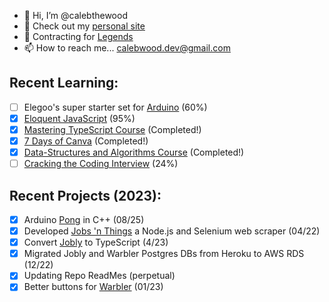 - 👋 Hi, I’m @calebthewood
- 👀 Check out my [personal site](https://www.calebwood.dev/)
- 🥞 Contracting for [Legends](https://www.buildlegends.com/)
- 📫 How to reach me... calebwood.dev@gmail.com

## Recent Learning:
- [ ] Elegoo's super starter set for [Arduino](https://github.com/calebthewood/arduino) (60%)
- [x] [Eloquent JavaScript](https://github.com/calebthewood/eloquentJS) (95%)
- [x] [Mastering TypeScript Course](https://github.com/calebthewood/TypeScriptCourse) (Completed!)
- [x] [7 Days of Canva](https://github.com/calebthewood/canva-series) (Completed!)
- [x] [Data-Structures and Algorithms Course](https://github.com/calebthewood/dsa-javascript/tree/main/JS-MasterClass) (Completed!)
- [ ] [Cracking the Coding Interview](https://github.com/calebthewood/dsa-javascript/tree/main/CTCI-Questions) (24%)

## Recent Projects (2023):
- [x] Arduino [Pong](https://github.com/calebthewood/Arduino/tree/main/pong) in C++ (08/25)
- [x] Developed [Jobs 'n Things](https://github.com/calebthewood/jobs-n-things) a Node.js and Selenium web scraper (04/22)
- [x] Convert [Jobly](https://github.com/calebthewood/jobly-frontend) to TypeScript (4/23)
- [x] Migrated Jobly and Warbler Postgres DBs from Heroku to AWS RDS (12/22)
- [x] Updating Repo ReadMes (perpetual)
- [x] Better buttons for [Warbler](https://github.com/calebthewood/flask-warbler) (01/23)

<!---
calebthewood/calebthewood is a ✨ special ✨ repository because its `README.md` (this file) appears on your GitHub profile.
You can click the Preview link to take a look at your changes.
--->
